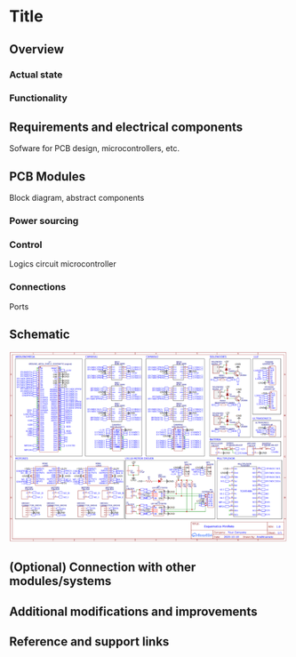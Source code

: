 # Title

## Overview

### Actual state
### Functionality

## Requirements and electrical components

Sofware for PCB design, microcontrollers, etc.

## PCB Modules
 Block diagram, abstract components
### Power sourcing
### Control
Logics circuit microcontroller
### Connections
Ports

## Schematic
<img src='./images/schematic.PNG' width='500' />

## (Optional) Connection with other modules/systems

## Additional modifications and improvements

## Reference and support links


